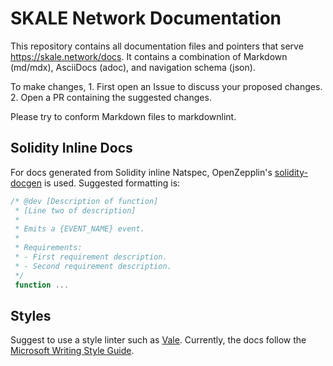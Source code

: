 # SKALE Network Documentation

This repository contains all documentation files and pointers that serve <https://skale.network/docs>. It contains a combination of Markdown (md/mdx), AsciiDocs (adoc), and navigation schema (json).

To make changes, 
1\. First open an Issue to discuss your proposed changes.
2\. Open a PR containing the suggested changes.

Please try to conform Markdown files to markdownlint.

## Solidity Inline Docs

For docs generated from Solidity inline Natspec, OpenZepplin's [solidity-docgen](https://github.com/OpenZeppelin/solidity-docgen) is used. Suggested formatting is:

```javascript
/* @dev [Description of function]
 * [Line two of description]
 *
 * Emits a {EVENT_NAME} event.
 *
 * Requirements:
 * - First requirement description.
 * - Second requirement description.
 */
 function ...
```

## Styles

Suggest to use a style linter such as [Vale](https://github.com/errata-ai/vale). Currently, the docs follow the [Microsoft Writing Style Guide](https://docs.microsoft.com/en-us/style-guide/welcome/).
